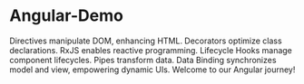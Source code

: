 # Angular-Demo
Directives manipulate DOM, enhancing HTML. Decorators optimize class declarations. RxJS enables reactive programming. Lifecycle Hooks manage component lifecycles. Pipes transform data. Data Binding synchronizes model and view, empowering dynamic UIs. Welcome to our Angular journey!

